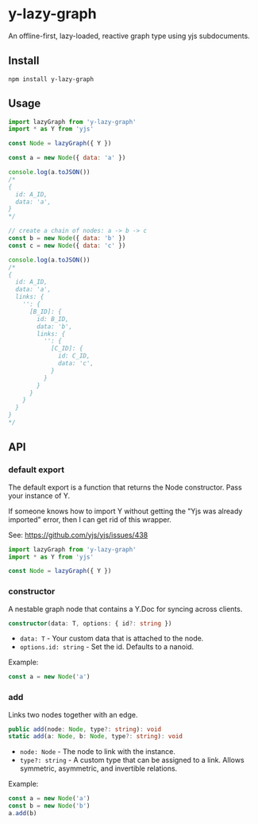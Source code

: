 # y-lazy-graph

An offline-first, lazy-loaded, reactive graph type using yjs subdocuments.

## Install

```
npm install y-lazy-graph
```

## Usage

```js
import lazyGraph from 'y-lazy-graph'
import * as Y from 'yjs'

const Node = lazyGraph({ Y })

const a = new Node({ data: 'a' })

console.log(a.toJSON())
/*
{
  id: A_ID,
  data: 'a',
}
*/

// create a chain of nodes: a -> b -> c
const b = new Node({ data: 'b' })
const c = new Node({ data: 'c' })

console.log(a.toJSON())
/*
{
  id: A_ID,
  data: 'a',
  links: {
    '': {
      [B_ID]: {
        id: B_ID,
        data: 'b',
        links: {
          '': {
            [C_ID]: {
              id: C_ID,
              data: 'c',
            }
          }
        }
      }
    }
  }
}
*/
```

## API

### default export

The default export is a function that returns the Node constructor. Pass your instance of Y.

If someone knows how to import Y without getting the "Yjs was already imported" error, then I can get rid of this wrapper.

See: https://github.com/yjs/yjs/issues/438

```js
import lazyGraph from 'y-lazy-graph'
import * as Y from 'yjs'

const Node = lazyGraph({ Y })
```

### constructor

A nestable graph node that contains a Y.Doc for syncing across clients.

```ts
constructor(data: T, options: { id?: string })
```

- `data: T` - Your custom data that is attached to the node.
- `options.id: string` - Set the id. Defaults to a nanoid.

Example:

```js
const a = new Node('a')
```

### add

Links two nodes together with an edge.

```ts
public add(node: Node, type?: string): void
static add(a: Node, b: Node, type?: string): void
```

- `node: Node` - The node to link with the instance.
- `type?: string` - A custom type that can be assigned to a link. Allows symmetric, asymmetric, and invertible relations.

Example:

```js
const a = new Node('a')
const b = new Node('b')
a.add(b)
```
